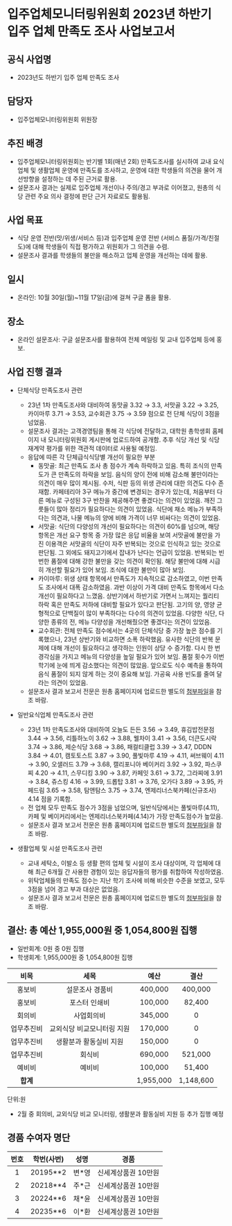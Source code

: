 입주업체모니터링위원회 2023년 하반기 입주 업체 만족도 조사 사업보고서
===

## 공식 사업명
- 2023년도 하반기 입주 업체 만족도 조사 

## 담당자
- 입주업체모니터링위원회 위원장

## 추진 배경
- 입주업체모니터링위원회는 반기별 1회(매년 2회) 만족도조사를 실시하여 교내 요식업체 및 생활업체 운영에 만족도를 조사하고, 운영에 대한 학생들의 의견을 물어 개선방향을 설정하는 데 주된 근거로 활용.
- 설문조사 결과는 실제로 입주업체 개선이나 주의/경고 부과로 이어졌고, 원총의 식당 관련 주요 의사 결정에 판단 근거 자료로도 활용됨.

## 사업 목표
- 식당 운영 전반(맛/위생/서비스 등)과 입주업체 운영 전반 (서비스 품질/가격/친절도)에 대해 학생들이 직접 평가하고 위원회가 그 의견을 수렴.
- 설문조사 결과를 학생들의 불만을 해소하고 업체 운영을 개선하는 데에 활용.

## 일시
- 온라인: 10월 30일(월)~11월 17일(금)에 걸쳐 구글 폼을 활용.

## 장소
- 온라인 설문조사: 구글 설문조사를 활용하여 전체 메일링 및 교내 입주업체 등에 홍보.

## 사업 진행 결과
- 단체식당 만족도조사 관련
  - 23년 1차 만족도조사와 대비하여 동맛골 3.32 → 3.3, 서맛골 3.22 → 3.25, 카이마루 3.71 → 3.53, 교수회관 3.75 → 3.59 점으로 전 단체 식당이 3점을 넘었음.
  - 설문조사 결과는 고객경영팀을 통해 각 식당에 전달하고, 대학원 총학생회 홈페이지 내 모니터링위원회 게시판에 업로드하여 공개함. 추후 식당 개선 및 식당 재계약 평가를 위한 객관적 데이터로 사용될 예정임.
  - 응답에 따른 각 단체급식식당별 개선이 필요한 부분
    - 동맛골: 최근 만족도 조사 총 점수가 계속 하락하고 있음. 특히 조식의 만족도가 큰 만족도의 하락을 보임. 음식의 양이 전에 비해 감소해 불만이라는 의견이 매우 많이 제시됨. 수저, 식판 등의 위생 관리에 대한 의견도 다수 존재함. 카페테리아 3구 메뉴가 중간에 변경되는 경우가 있는데, 처음부터 다른 메뉴로 구성된 3구 반찬을 제공해주면 좋겠다는 의견이 있었음. 깨진 그릇들이 많아 정리가 필요하다는 의견이 있었음. 식단에 채소 메뉴가 부족하다는 의견과, 나물 메뉴의 양에 비해 가격이 너무 비싸다는 의견이 있었음.
    - 서맛골: 식단의 다양성의 개선이 필요하다는 의견이 60%를 넘으며, 해당 항목은 개선 요구 항목 중 가장 많은 응답 비율을 보여 서맛골에 불만을 가진 이용객은 서맛골의 식단이 자주 반복되는 것으로 인식하고 있는 것으로 판단됨. 그 외에도 돼지고기에서 잡내가 난다는 언급이 있었음. 반복되는 빈번한 품절에 대해 강한 불만을 갖는 의견이 확인됨. 해당 불만에 대해 시급히 개선할 필요가 있어 보임. 조식에 대한 불만이 많아 보임.
    - 카이마루: 위생 상태 항목에서 만족도가 지속적으로 감소하였고, 이번 만족도 조사에서 대폭 감소하였음. 과반 이상이 가격 대비 만족도 항목에서 다소 개선이 필요하다고 느꼈음. 상반기에서 하반기로 가면서 느껴지는 퀄리티 하락 혹은 만족도 저하에 대비할 필요가 있다고 판단됨. 고기의 양, 영양 균형적으로 단백질이 많이 부족하다는 다수의 의견이 있었음. 다양한 식단, 다양한 종류의 전, 메뉴 다양성을 개선해줬으면 좋겠다는 의견이 있었음.
    - 교수회관: 전체 만족도 점수에서는 4곳의 단체식당 중 가장 높은 점수를 기록했으나, 23년 상반기와 비교하면 소폭 하락했음. 유사한 식단의 반복 문제에 대해 개선이 필요하다고 생각하는 인원이 상당 수 증가함. 다시 한 번 경각심을 가지고 메뉴의 다양성을 높일 필요가 있어 보임. 품절 횟수가 이번 학기에 눈에 띄게 감소했다는 의견이 많았음. 앞으로도 식수 예측을 통하여 음식 품절이 되지 않게 하는 것이 중요해 보임. 가공육 사용 빈도를 줄여 달라는 의견이 있었음.
  - 설문조사 결과 보고서 전문은 원총 홈페이지에 업로드한 별도의 [첨부파일](https://gsa.kaist.ac.kr/rms_notice/234355)을 참조 바람.

- 일반요식업체 만족도조사 관련
  - 23년 1차 만족도조사와 대비하여 오늘도 든든 3.56 → 3.49, 휴김밥전문점 3.44 → 3.56, 리틀하노이 3.62 → 3.88, 웰차이 3.41 → 3.56, 더큰도시락 3.74 → 3.86, 제순식당 3.68 → 3.86, 패컬티클럽 3.39 → 3.47, DDDN 3.84 → 4.01, 캠토토스트 3.87 → 3.90, 풀빛마루 4.19 → 4.11, 써브웨이 4.11 → 3.90, 오샐러드 3.79 → 3.68, 캘리포니아 베이커리 3.92 → 3.92, 파스쿠찌 4.20 → 4.11, 스무디킹 3.90 → 3.87, 카페잇 3.61 → 3.72, 그라찌에 3.91 → 3.84, 쥬스킹 4.16 → 3.99, 드롭탑 3.81 → 3.76, 오가다 3.89 → 3.95, 카페드림 3.65 → 3.58, 탐앤탐스 3.75 → 3.74, 엔제리너스북카페(신규조사) 4.14 점을 기록함.
  - 전 업체 모두 만족도 점수가 3점을 넘었으며, 일반식당에서는 풀빛마루(4.11), 카페 및 베이커리에서는 엔제리너스북카페(4.14)가 가장 만족도점수가 높았음.
  - 설문조사 결과 보고서 전문은 원총 홈페이지에 업로드한 별도의 [첨부파일](https://gsa.kaist.ac.kr/rms_notice/234355)을 참조 바람.

- 생활업체 및 시설 만족도조사 관련
  - 교내 세탁소, 이발소 등 생활 편의 업체 및 시설이 조사 대상이며, 각 업체에 대해 최근 6개월 간 사용한 경험이 있는 응답자들의 평가를 취합하여 작성하였음.
  - 위탁업체들의 만족도 점수는 지난 학기 조사에 비해 비슷한 수준을 보였고, 모두 3점을 넘어 경고 부과 대상은 없었음.
  - 설문조사 결과 보고서 전문은 원총 홈페이지에 업로드한 별도의 [첨부파일](https://gsa.kaist.ac.kr/rms_notice/234355)을 참조 바람.

## 결산: 총 예산 1,955,000원 중 1,054,800원 집행   
- 일반회계:  0원 중 0원 집행 
- 학생회계:  1,955,000원 중 1,054,800원 집행

| **비목** | **세목** | **예산** | **결산** |
|:----------:|:------------:|:--------:|:--------:|
|홍보비|설문조사 경품비|400,000|400,000|
|홍보비|포스터 인쇄비|100,000|82,400|
|회의비|사업회의비|345,000|0|
|업무추진비|교외식당 비교모니터링 지원|170,000|0|
|업무추진비|생활분과 활동실비 지원|150,000|0|
|업무추진비|회식비|690,000|521,000|
|예비비|예비비|100,000|51,400|
| **합계** |              |1,955,000|1,148,600|

단위:원
- 2월 중 회의비, 교외식당 비교 모니터링, 생활분과 활동실비 지원 등 추가 집행 예정

## 경품 수여자 명단

| 번호 | 학번(사번)                | 성명   | 경품         |
|:----:|:-----------------------:|:------:|:------------:|
| 1  | 20195**2 | 변*영 | 신세계상품권 10만원 |
| 2  | 20218**4 | 주*근 | 신세계상품권 10만원 |
| 3  | 20224**6 | 채*윤 | 신세계상품권 10만원 |
| 4  | 20235**6 | 이*환 | 신세계상품권 10만원 |
